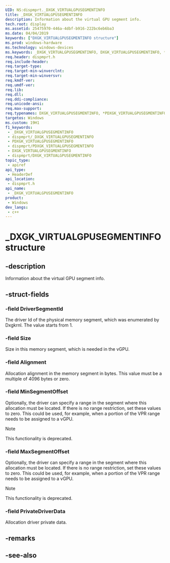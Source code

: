 ```yaml
---
UID: NS:dispmprt._DXGK_VIRTUALGPUSEGMENTINFO
title: _DXGK_VIRTUALGPUSEGMENTINFO
description: Information about the virtual GPU segment info.
tech.root: display
ms.assetid: 25475970-446a-4dbf-b916-222bc6eb6ba3
ms.date: 04/04/2019
keywords: ["DXGK_VIRTUALGPUSEGMENTINFO structure"]
ms.prod: windows-hardware
ms.technology: windows-devices
ms.keywords: _DXGK_VIRTUALGPUSEGMENTINFO, DXGK_VIRTUALGPUSEGMENTINFO, *PDXGK_VIRTUALGPUSEGMENTINFO,
req.header: dispmprt.h
req.include-header: 
req.target-type: 
req.target-min-winverclnt: 
req.target-min-winversvr: 
req.kmdf-ver: 
req.umdf-ver: 
req.lib: 
req.dll: 
req.ddi-compliance: 
req.unicode-ansi: 
req.max-support: 
req.typenames: DXGK_VIRTUALGPUSEGMENTINFO, *PDXGK_VIRTUALGPUSEGMENTINFO
targetos: Windows
ms.custom: 19H1
f1_keywords:
 - _DXGK_VIRTUALGPUSEGMENTINFO
 - dispmprt/_DXGK_VIRTUALGPUSEGMENTINFO
 - PDXGK_VIRTUALGPUSEGMENTINFO
 - dispmprt/PDXGK_VIRTUALGPUSEGMENTINFO
 - DXGK_VIRTUALGPUSEGMENTINFO
 - dispmprt/DXGK_VIRTUALGPUSEGMENTINFO
topic_type:
 - apiref
api_type:
 - HeaderDef
api_location:
 - dispmprt.h
api_name:
 - _DXGK_VIRTUALGPUSEGMENTINFO
product:
 - Windows
dev_langs:
 - c++
---
```


# _DXGK_VIRTUALGPUSEGMENTINFO structure


## -description

Information about the virtual GPU segment info.

## -struct-fields

### -field DriverSegmentId

The driver Id of the physical memory segment, which was enumerated by Dxgkrnl. The value starts from 1.

### -field Size

Size in this memory segment, which is needed in the vGPU.

### -field Alignment

Allocation alignment in the memory segment in bytes. This value must be a multiple of 4096 bytes or zero.

### -field MinSegmentOffset

Optionally, the driver can specify a range in the segment where this allocation must be located. If there is no range restriction, set these values to zero. This could be used, for example, when a portion of the VPR range needs to be assigned to a vGPU. 

> [!NOTE]
> This functionality is deprecated.

### -field MaxSegmentOffset

Optionally, the driver can specify a range in the segment where this allocation must be located. If there is no range restriction, set these values to zero. This could be used, for example, when a portion of the VPR range needs to be assigned to a vGPU. 

> [!NOTE]
> This functionality is deprecated.

### -field PrivateDriverData

Allocation driver private data.

## -remarks

## -see-also

